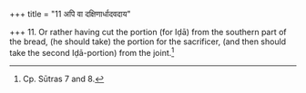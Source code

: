+++
title = "11 अपि वा दक्षिणार्धादवदाय"

+++
11. Or rather having cut the portion (for Iḍā) from the southern part of the bread, (he should take) the portion for the sacrificer, (and then should take the second Iḍā-portion) from the joint.[^1]  

[^1]: Cp. Sūtras 7 and 8.  
